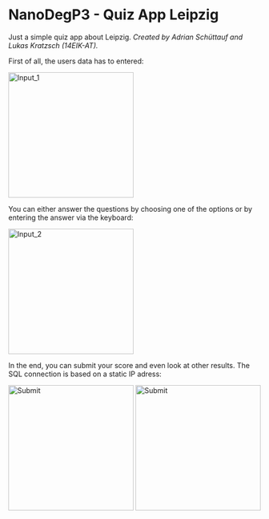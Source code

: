 # NanoDegP3 - Quiz App Leipzig
Just a simple quiz app about Leipzig.
*Created by Adrian Schüttauf and Lukas Kratzsch (14EIK-AT).*

First of all, the users data has to entered:

<img src="https://user-images.githubusercontent.com/32520956/60595063-8c91ad00-9da6-11e9-9154-3d1405c86bbb.png" alt="Input_1" width="250"/>

You can either answer the questions by choosing one of the options or by entering the answer via the keyboard:

<img src="https://user-images.githubusercontent.com/32520956/60594302-edb88100-9da4-11e9-8e57-171105c9bf30.png" alt="Input_2" width="250"/>

In the end, you can submit your score and even look at other results. The SQL connection is based on a static IP adress:

<img src="https://user-images.githubusercontent.com/32520956/60595501-6ddfe600-9da7-11e9-831d-bfb9c07435d7.png" alt="Submit" width="250"/>

<img src="https://user-images.githubusercontent.com/32520956/60595505-6fa9a980-9da7-11e9-9e9d-6cbbf6ad8fe8.png" alt="Submit" width="250"/>
